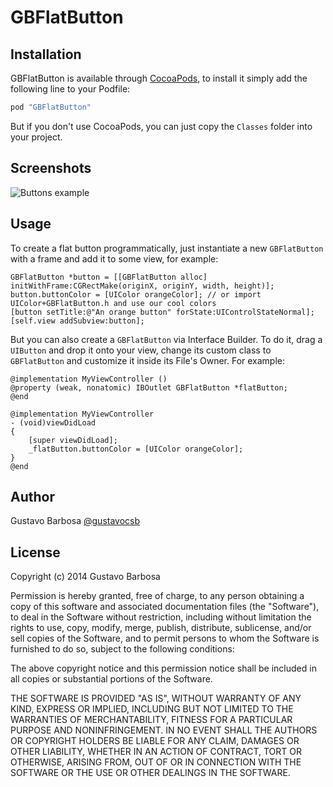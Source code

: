 # GBFlatButton
<!---
[![Version](http://cocoapod-badges.herokuapp.com/v/GBFlatButton/badge.png)](http://cocoadocs.org/docsets/GBFlatButton)
[![Platform](http://cocoapod-badges.herokuapp.com/p/GBFlatButton/badge.png)](http://cocoadocs.org/docsets/GBFlatButton)
-->

## Installation

GBFlatButton is available through [CocoaPods](http://cocoapods.org), to install
it simply add the following line to your Podfile:

```ruby
pod "GBFlatButton"
```

But if you don't use CocoaPods, you can just copy the `Classes` folder into your project.

## Screenshots

![Buttons example](https://raw.github.com/barbosa/GBFlatButton/master/screenshot.png)

## Usage

To create a flat button programmatically, just instantiate a new `GBFlatButton` with a frame and add it to some view, for example:

```objc
GBFlatButton *button = [[GBFlatButton alloc] initWithFrame:CGRectMake(originX, originY, width, height)];
button.buttonColor = [UIColor orangeColor]; // or import UIColor+GBFlatButton.h and use our cool colors
[button setTitle:@"An orange button" forState:UIControlStateNormal];
[self.view addSubview:button];
```

But you can also create a `GBFlatButton` via Interface Builder. To do it, drag a `UIButton` and drop it onto your view, change its custom class to `GBFlatButton` and customize it inside its File's Owner. For example:

```objc
@implementation MyViewController ()
@property (weak, nonatomic) IBOutlet GBFlatButton *flatButton;
@end

@implementation MyViewController
- (void)viewDidLoad
{
    [super viewDidLoad];
    _flatButton.buttonColor = [UIColor orangeColor];
}
@end
```

## Author

Gustavo Barbosa [@gustavocsb](http://twitter.com/gustavocsb)

## License

Copyright (c) 2014 Gustavo Barbosa

Permission is hereby granted, free of charge, to any person obtaining a copy
of this software and associated documentation files (the "Software"), to deal
in the Software without restriction, including without limitation the rights
to use, copy, modify, merge, publish, distribute, sublicense, and/or sell
copies of the Software, and to permit persons to whom the Software is
furnished to do so, subject to the following conditions:

The above copyright notice and this permission notice shall be included in
all copies or substantial portions of the Software.

THE SOFTWARE IS PROVIDED "AS IS", WITHOUT WARRANTY OF ANY KIND, EXPRESS OR
IMPLIED, INCLUDING BUT NOT LIMITED TO THE WARRANTIES OF MERCHANTABILITY,
FITNESS FOR A PARTICULAR PURPOSE AND NONINFRINGEMENT. IN NO EVENT SHALL THE
AUTHORS OR COPYRIGHT HOLDERS BE LIABLE FOR ANY CLAIM, DAMAGES OR OTHER
LIABILITY, WHETHER IN AN ACTION OF CONTRACT, TORT OR OTHERWISE, ARISING FROM,
OUT OF OR IN CONNECTION WITH THE SOFTWARE OR THE USE OR OTHER DEALINGS IN
THE SOFTWARE.
